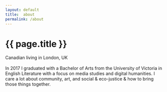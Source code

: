 ```yaml
---
layout: default
title:  about
permalink: /about
---
```


# {{ page.title }}

Canadian living in London, UK
<br><br>In 2017 I graduated with a Bachelor of Arts from the University of Victoria in English Literature with a focus on media studies and digital humanities. I care a lot about community, art, and social & eco-justice & how to bring those things together.<br><br>
<br>
<br><br>
